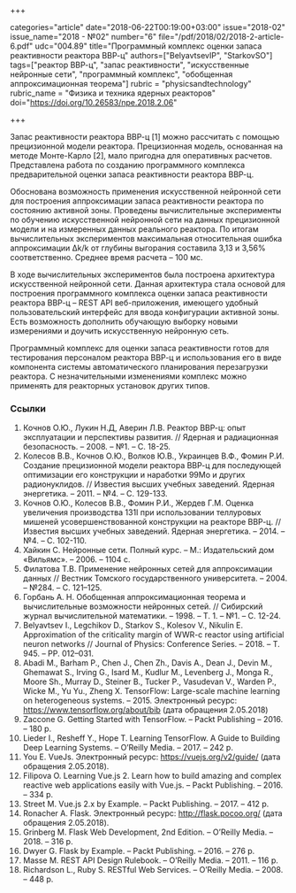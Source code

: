 +++

categories="article"
date="2018-06-22T00:19:00+03:00"
issue="2018-02"
issue_name="2018 - №02"
number="6"
file="/pdf/2018/02/2018-2-article-6.pdf"
udc="004.89"
title="Программный комплекс оценки запаса реактивности реактора ВВР-ц"
authors=["BelyavtsevIP", "StarkovSO"]
tags=["реактор ВВР-ц", "запас реактивности", "искусственные нейронные сети", "программный комплекс", "обобщенная аппроксимационная теорема"]
rubric = "physicsandtechnology"
rubric_name = "Физика и техника ядерных реакторов"
doi="https://doi.org/10.26583/npe.2018.2.06"

+++

Запас реактивности реактора ВВР-ц [1] можно рассчитать с помощью прецизионной модели реактора. Прецизионная модель, основанная на методе Монте-Карло [2], мало пригодна для оперативных расчетов. Представлена работа по созданию программного комплекса предварительной оценки запаса реактивности реактора ВВР-ц.

Обоснована возможность применения искусственной нейронной сети для построения аппроксимации запаса реактивности реактора по состоянию активной зоны. Проведены вычислительные эксперименты по обучению искусственной нейронной сети на данных прецизионной модели и на измеренных данных реального реактора. По итогам вычислительных экспериментов максимальная относительная ошибка аппроксимации Δk/k от глубины выгорания составила 3,13 и 3,56% соответственно. Среднее время расчета – 100 мс.

В ходе вычислительных экспериментов была построена архитектура искусственной нейронной сети. Данная архитектура стала основой для построения программного комплекса оценки запаса реактивности реактора ВВР-ц – REST API веб-приложения, имеющего удобный пользовательский интерфейс для ввода конфигурации активной зоны. Есть возможность дополнить обучающую выборку новыми измерениями и доучить искусственную нейронную сеть.

Программный комплекс для оценки запаса реактивности готов для тестирования персоналом реактора ВВР-ц и использования его в виде компонента системы автоматического планирования перезагрузки реактора. С незначительными изменениями комплекс можно применять для реакторных установок других типов.

### Ссылки

1. Кочнов О.Ю., Лукин Н.Д, Аверин Л.В. Реактор ВВР-ц: опыт эксплуатации и перспективы развития. // Ядерная и радиационная безопасность. – 2008. – №1. – С. 18-25.
2. Колесов В.В., Кочнов О.Ю., Волков Ю.В., Украинцев В.Ф., Фомин Р.И. Создание прецизионной модели реактора ВВР-ц для последующей оптимизации его конструкции и наработки 99Mo и других радионуклидов. // Известия высших учебных заведений. Ядерная энергетика. – 2011. – №4. – С. 129-133.
3. Кочнов О.Ю., Колесов В.В., Фомин Р.И., Жердев Г.М. Оценка увеличения производства 131I при использовании теллуровых мишеней усовершенствованной конструкции на реакторе ВВР-ц. // Известия высших учебных заведений. Ядерная энергетика. – 2014. – №4. – С. 102-110.
4. Хайкин С. Нейронные сети. Полный курс. – М.: Издательский дом «Вильямс». – 2006. – 1104 с.
5. Филатова Т.В. Применение нейронных сетей для аппроксимации данных // Вестник Томского государственного университета. – 2004. – №284. – C. 121–125.
6. Горбань А. Н. Обобщенная аппроксимационная теорема и вычислительные возможности нейронных сетей. // Сибирский журнал вычислительной математики. – 1998. – Т. 1. – №1. – С. 12-24.
7. Belyavtsev I., Legchikov D., Starkov S., Kolesov V., Nikulin E. Approximation of the criticality margin of WWR-c reactor using artificial neuron networks // Journal of Physics: Conference Series. – 2018. – Т. 945. – PP. 012–031.
8. Abadi M., Barham P., Chen J., Chen Zh., Davis A., Dean J., Devin M., Ghemawat S., Irving G., Isard M., Kudlur M., Levenberg J., Monga R., Moore Sh., Murray D., Steiner B., Tucker P., Vasudevan V., Warden P., Wicke M., Yu Yu., Zheng X. TensorFlow: Large-scale machine learning on heterogeneous systems. – 2015. Электронный ресурс: https://www.tensorflow.org/about/bib (дата обращения 2.05.2018)
9. Zaccone G. Getting Started with TensorFlow. – Packt Publishing – 2016. – 180 p.
10. Lieder I., Resheff Y., Hope T. Learning TensorFlow. A Guide to Building Deep Learning Systems. – O’Reilly Media. – 2017. – 242 p.
11. You E. VueJs. Электронный ресурс: https://vuejs.org/v2/guide/ (дата обращения 2.05.2018).
12. Filipova O. Learning Vue.js 2. Learn how to build amazing and complex reactive web applications easily with Vue.js. – Packt Publishing. – 2016. – 334 p.
13. Street M. Vue.js 2.x by Example. – Packt Publishing. – 2017. – 412 p.
14. Ronacher A. Flask. Электронный ресурс: http://flask.pocoo.org/ (дата обращения 2.05.2018).
15. Grinberg M. Flask Web Development, 2nd Edition. – O’Reilly Media. – 2018. – 316 p.
16. Dwyer G. Flask by Example. – Packt Publishing. – 2016. – 276 p.
17. Masse M. REST API Design Rulebook. – O’Reilly Media. – 2011. – 116 p.
18. Richardson L., Ruby S. RESTful Web Services. – O’Reilly Media. – 2008. – 448 p.